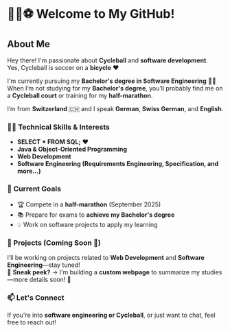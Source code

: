 # 🚴‍♂️⚽ Welcome to My GitHub!  

## About Me  

Hey there! I'm passionate about **Cycleball** and **software development**.  
  Yes, Cycleball is soccer on a **bicycle** ❤️  

I'm currently pursuing my **Bachelor's degree in Software Engineering** 🧑‍🎓  
When I’m not studying for my **Bachelor's degree**, you’ll probably find me on a **Cycleball court** or training for my **half-marathon**.  

I’m from **Switzerland** 🇨🇭 and I speak **German**, **Swiss German**, and **English**.  

### 👨‍💻 Technical Skills & Interests  
- **SELECT * FROM SQL;** ❤️  
- **Java & Object-Oriented Programming**  
- **Web Development**  
- **Software Engineering (Requirements Engineering, Specification, and more...)**  

### 🎯 Current Goals  
- 🏆 Compete in a **half-marathon** (September 2025)  
- 📚 Prepare for exams to **achieve my Bachelor's degree**  
- 💡 Work on software projects to apply my learning  

### 📂 Projects (Coming Soon 🚀)  
I’ll be working on projects related to **Web Development** and **Software Engineering**—stay tuned!  
  🤫 **Sneak peek?** -> I'm building a **custom webpage** to summarize my studies—more details soon! 🤫

### 📫 Let's Connect  
If you're into **software engineering or Cycleball**, or just want to chat, feel free to reach out!  
